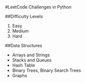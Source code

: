 #LeetCode Challenges in Python

##Difficulty Levels 

1. Easy
2. Medium
3. Hard

##Data Structures

- Arrays and Strings
- Stacks and Queues
- Hash Table
- Binary Trees, Binary Search Trees
- Graphs